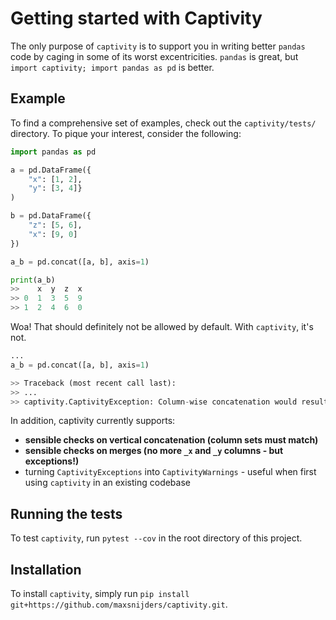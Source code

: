 # Getting started with Captivity

The only purpose of `captivity` is to support you in writing better `pandas` code by caging in
some of its worst excentricities. `pandas` is great, but `import captivity; import pandas as pd` is better.

## Example

To find a comprehensive set of examples, check out the `captivity/tests/` directory. To pique your interest, consider the following:

```python
import pandas as pd

a = pd.DataFrame({
    "x": [1, 2], 
    "y": [3, 4]}
)

b = pd.DataFrame({
    "z": [5, 6],
    "x": [9, 0]
})

a_b = pd.concat([a, b], axis=1)

print(a_b)
>>    x  y  z  x
>> 0  1  3  5  9
>> 1  2  4  6  0 

``` 

Woa! That should definitely not be allowed by default. With `captivity`, it's not.

```python
...
a_b = pd.concat([a, b], axis=1)

>> Traceback (most recent call last):
>> ...
>> captivity.CaptivityException: Column-wise concatenation would result in duplicate column labels for column: {'x'}

```

In addition, captivity currently supports:
* **sensible checks on vertical concatenation (column sets must match)**
* **sensible checks on merges (no more `_x` and `_y` columns - but exceptions!)**
* turning `CaptivityExceptions` into `CaptivityWarnings` - useful when first using `captivity` in an existing codebase


 ## Running the tests
 
 To test `captivity`, run `pytest --cov` in the root directory of this project.
 
 ## Installation
 To install `captivity`, simply run `pip install git+https://github.com/maxsnijders/captivity.git`. 

